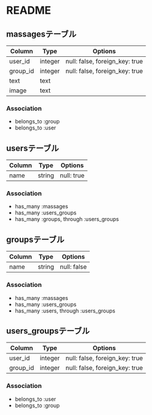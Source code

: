 # README

## massagesテーブル

|Column|Type|Options|
|------|----|-------|
|user_id|integer|null: false, foreign_key: true|
|group_id|integer|null: false, foreign_key: true|
|text|text||
|image|text||

### Association
- belongs_to :group
- belongs_to :user


## usersテーブル

|Column|Type|Options|
|------|----|-------|
|name|string|null: true|

### Association
- has_many :massages
- has_many :users_groups
- has_many :groups, through :users_groups


## groupsテーブル

|Column|Type|Options|
|------|----|-------|
|name|string|null: false|

### Association
- has_many :massages
- has_many :users_groups
- has_many :users, through :users_groups


## users_groupsテーブル

|Column|Type|Options|
|------|----|-------|
|user_id|integer|null: false, foreign_key: true|
|group_id|integer|null: false, foreign_key: true|

### Association
- belongs_to :user
- belongs_to :group
